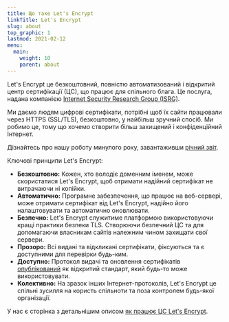 ```yaml
---
title: Що таке Let's Encrypt
linkTitle: Let's Encrypt
slug: about
top_graphic: 1
lastmod: 2021-02-12
menu:
  main:
    weight: 10
    parent: about
---
```


Let's Encrypt це безкоштовний, повністю автоматизований і відкритий центр сертифікації (ЦС), що працює для спільного блага. Це послуга, надана компанією [Internet Security Research Group (ISRG)](https://www.abetterinternet.org/).

Ми даємо людям цифрові сертифікати, потрібні щоб їх сайти працювали через HTTPS (SSL/TLS), безкоштовно, у найбільш зручний спосіб. Ми робимо це, тому що хочемо створити більш захищений і конфіденційний Інтернет.

Дізнайтесь про нашу роботу минулого року, завантаживши [річний звіт](https://abetterinternet.org/documents/2020-ISRG-Annual-Report.pdf).

Ключові принципи Let's Encrypt:

* **Безкоштовно:** Кожен, хто володіє доменним іменем, може скористатися Let's Encrypt, щоб отримати надійний сертифікат не витрачаючи ні копійки.
* **Автоматично:** Програмне забезпечення, що працює на веб-сервері, може отримати сертифікат від Let's Encrypt, надійно його налаштовувати та автоматично оновлювати.
* **Безпечно:** Let's Encrypt служитиме платформою використовуючи кращі практики безпеки TLS. Створюючи безпечний ЦС та для допомагаючи власникам сайтів належним чином захищати свої сервери.
* **Прозоро:** Всі видані та відкликані сертифікати, фіксуються та є доступними для перевірки будь-ким.
* **Доступно:** Протокол видачі та оновлення сертифікатів [опублікований](https://tools.ietf.org/html/rfc8555) як відкритий стандарт, який будь-то може використовувати.
* **Колективно:** На зразок інших Інтернет-протоколів, Let's Encrypt це спільні зусилля на користь спільноти та поза контролем будь-якої організації.

У нас є сторінка з детальнішим описом [як працює ЦС Let's Encrypt](/how-it-works).
